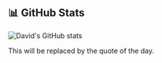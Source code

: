 ## 📊 GitHub Stats

![David's GitHub stats](https://github-readme-stats.vercel.app/api?username=davidchukwuchebem&show_icons=true&theme=radical)


<!--QUOTE-START-->
This will be replaced by the quote of the day.
<!--QUOTE-END-->
